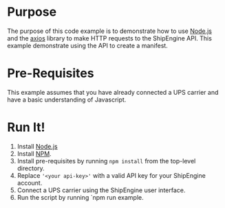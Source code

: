 # Purpose #
The purpose of this code example is to demonstrate how to use [Node.js](https://nodejs.org/en/) 
and the [axios](https://github.com/axios/axios) library to make HTTP requests
to the ShipEngine API. This example demonstrate using the API to create a manifest.

# Pre-Requisites #
This example assumes that you have already connected a UPS carrier and have a basic understanding of Javascript.

# Run It! #
1. Install [Node.js](https://nodejs.org/en/)
2. Install [NPM](https://nodejs.org/en/download/package-manager/).
3. Install pre-requisites by running `npm install` from the top-level directory.
3. Replace `'<your api-key>'` with a valid API key for your ShipEngine account.
4. Connect a UPS carrier using the ShipEngine user interface.
4. Run the script by running `npm run example.
